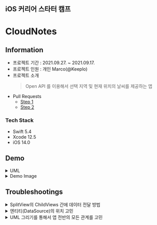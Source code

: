 ## iOS 커리어 스타터 캠프

# CloudNotes
## Information
* 프로젝트 기간 : 2021.09.27. ~ 2021.09.17.
* 프로젝트 인원 : 개인 Marco(@Keeplo)
* 프로젝트 소개 
    > Open API 를 이용해서 선택 지역 및 현재 위치의 날씨를 제공하는 앱
* Pull Requests
    * [Step 1](https://github.com/yagom-academy/ios-cloud-notes/pull/50)  
    * [Step 2](https://github.com/yagom-academy/ios-cloud-notes/pull/63)

### Tech Stack
* Swift 5.4
* Xcode 12.5
* iOS 14.0

## Demo
<details><summary>UML</summary><div markdown="1">
   
<img width="1572" alt="after" src="https://user-images.githubusercontent.com/24707229/159155648-55b974dd-28a9-4537-bc58-cee536eab2ad.png">
</div></details>
<details><summary>Demo Image</summary><div markdown="1">
    
**iPhone 12 Pro Max Portrait**   
![iPhone 12 Pro Max Portrait](https://user-images.githubusercontent.com/24707229/159155657-9d33f363-2093-4573-ad84-4131300dee7d.gif)

**iPhone 12 Pro Max Landscape Right**  
![iPhone 12 Pro Max Landscape Right](https://user-images.githubusercontent.com/24707229/159155664-1596241b-8351-4f51-a0d3-23805796241a.gif)

**iPad 11-inch Pro Portrait**  
![iPad 11-inch Pro Portrait](https://user-images.githubusercontent.com/24707229/159155666-ea0229a9-02d2-41b4-8b17-1266ca5dd83a.gif)
</div></details>

## Troubleshootings
<details><summary> SplitView의 ChildViews 간에 데이터 전달 방법 </summary><div markdown="1">

> ContainerView(SplitViewController)
> PrimaryView(PrimaryViewController)  
> Secondary Column(SecondaryViewController)
    
구조를 가진 SplitView 형태에서 PrimaryView에서 선택된 메모를 Secondary Column인 ViewController로 데이터를 전달하는 과정을 고민함
<details><summary>예제코드</summary>
<div markdown="1">

```swift
// MARK: - TableView Primary Column
class PrimaryTableViewDataSource: NSObject {
    typealias SelectedMemoAction = (Memo, IndexPath, Bool) -> Void
    
    private var selectedMemoAction: SelectedMemoAction?
    private var memos: [Memo] = []
    
    init(showDetailAction: @escaping SelectedMemoAction) {
        super.init()
        self.selectedMemoAction = showDetailAction
    }
}
// MARK: - TableView Delegate
extension PrimaryTableViewDataSource: UITableViewDelegate {
    func tableView(_ tableView: UITableView, didSelectRowAt indexPath: IndexPath) {
        let selectedMemo = memos[indexPath.row]
        selectedMemoAction?(selectedMemo, indexPath, true)
    }
}
// MARK: - Container View
extension SplitViewController: SelectedCellDelegate {
    func showSelectedDetail(_ memo: Memo, isSelected: Bool) {
        secondaryViewController?.updateDetailView(by: memo)
        if isSelected {
            show(.secondary)
        }
    }
}
```
</div></details>
직접 ChildViews (PrimaryView-SecondaryColumn) 간에 데이터를 전달하는 것보다 Container View를 거치는 형태로 위 예제코드처럼 구현함 아래 공식문서에서 Message Forwarding 자료를 참고함

> 참고자료 [Documentation - SplitViewController](https://developer.apple.com/documentation/uikit/uisplitviewcontroller/)
> ![메시지](https://user-images.githubusercontent.com/24707229/159155677-9db52e4a-7149-4490-9ba5-310f3d3ad2e3.png)



</div></details>
<details><summary> 엔티티(DataSource)의 위치 고민 </summary><div markdown="1">

> ViewController (Primary, Secondary)가 동일한 하나의 엔티티를 참조함  
> ContainerView에 위치하면 좋을지 실제로 사용할 ChildViewController에서 다뤄야 할지 고민
<details><summary>변화 과정 및 각 구현의 문제점 정리</summary>
<div markdown="1">

  **기존 위치**
  ```swift 
  // Step 1에서 List를 위한 Memo 배열 위치
  class PrimaryTableViewDataSource: NSObject {
    // ...
    private var memos: [Memo] = []
  }
  ```
  -> 문제점 : TableViewController와의 소통이 Container와 중복됨, SecondaryViewController와의 소통이 복잡함
  
  **AppDelegate에서 관리**
  ```swift
  // 첫번째 변경 아이디어 AppDelegate
  @main
  class AppDelegate: UIResponder, UIApplicationDelegate {
    var memos: [Memo] = []
  }

  // MARK: - TableView DataSource
  extension PrimaryViewController {
    let appDelegate = UIApplication.shared.delegate as! AppDelegate
    override func tableView(_ tableView: UITableView, numberOfRowsInSection section: Int) -> Int {
        return appDelegate.memos.count
    }
  }
  ```
  -> 문제점 : 현재 앱에서 큰 문제가 되지 않지만 규모가 커진다면 Container를 벗어나 전역으로 관리하는 Resource는 좋지 않음..
  
  **DataManager**
  ```swift
  // CoreData Manager에서 해당 배열으 저장
  class MemoCoreDataManager {
    static let shared = MemoCoreDataManager()
    private var memos: [MemoData] {
  
  // MARK: - TableView DataSource
  extension PrimaryViewController {
    let coreManager MemoCoreDataManager.shared
  
    override func tableView(_ tableView: UITableView, numberOfRowsInSection section: Int) -> Int {
        return coreManager.memos.count
    }
  }
  ```
  -> 상황에 따라 환경에 따라 다르겠지만 추후 CoreData(영구저장) 및 Cloud(동기화) 등 처리할 DataManager의 위치시킴
 
</div></details>
</div></details>

<details><summary> UML 그리기를 통해서 앱 전반의 모든 관계를 고민 </summary><div markdown="1">
    
* **Before**  
<img width="1442" alt="before" src="https://user-images.githubusercontent.com/24707229/159155685-506363f9-52cc-4768-8aeb-5689b8730a22.png">
두 ChildViews가 Container ViewController의 인스턴스를 참조하면서 집합관계와 합성관계를 동시에 가지거나, 모든 ViewController에서 의존관계가 얽혀 있음

UML을 그리고 나서 현재 구조에 문제점을 깨닫고 의존관계를 줄이는 작업을 시도함 
* **After**  
<img width="1572" alt="after" src="https://user-images.githubusercontent.com/24707229/159155688-d7848508-51d8-4107-a847-a767b76683e8.png">
CoreDataManager가 Data Resource 역할을 하고 각 Child ViewController에 의존관계가 되는 형태로 변경
</div></details>
